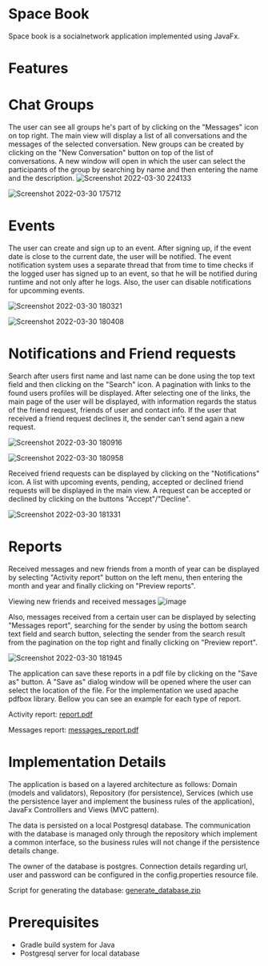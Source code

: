 # Space Book
Space book is a socialnetwork application implemented using JavaFx.

# Features
# Chat Groups
The user can see all groups he's part of by clicking on the "Messages" icon on top right. The main view will display a list of all conversations and the messages of
the selected conversation. New groups can be created by clicking on the "New Conversation" button on top of the list of conversations. A new window will open in which
the user can select the participants of the group by searching by name and then entering the name and the description.
![Screenshot 2022-03-30 224133](https://user-images.githubusercontent.com/93886764/160917600-48f5ad7a-6ea0-46dc-812d-6bc68124b022.png)

![Screenshot 2022-03-30 175712](https://user-images.githubusercontent.com/93886764/160865542-8ffc4ad8-2bd4-44f7-8c5c-b6b2072489d6.png)

# Events
The user can create and sign up to an event. After signing up, if the event date is close to the current date, the user will be notified. The event notification system
uses a separate thread that from time to time checks if the logged user has signed up to an event, so that he will be notified during runtime and not only after he
logs. Also, the user can disable notifications for upcomming events.

![Screenshot 2022-03-30 180321](https://user-images.githubusercontent.com/93886764/160867074-4b81706b-d41d-4e29-93d7-f0c742eb4200.png)

![Screenshot 2022-03-30 180408](https://user-images.githubusercontent.com/93886764/160867266-011a919b-6b18-4efa-bbce-709097e2b521.png)

# Notifications and Friend requests
Search after users first name and last name can be done using the top text field and then clicking on the "Search" icon. A pagination with links to the found users 
profiles will be displayed. After selecting one of the links, the main page of the user will be displayed, with information regards the status of the friend request,
friends of user and contact info. If the user that received a friend request declines it, the sender can't send again a new request.

![Screenshot 2022-03-30 180916](https://user-images.githubusercontent.com/93886764/160868624-d01f2745-9136-4565-84b8-7490a68f5617.png)

![Screenshot 2022-03-30 180958](https://user-images.githubusercontent.com/93886764/160868767-bf4d7d2b-cdcd-4470-b8aa-c92398e52217.png)

Received friend requests can be displayed by clicking on the "Notifications" icon. A list with upcoming events, pending, accepted or declined friend requests will be 
displayed in the main view. A request can be accepted or declined by clicking on the buttons "Accept"/"Decline".

![Screenshot 2022-03-30 181331](https://user-images.githubusercontent.com/93886764/160869597-50e9b94b-e7ef-4957-8919-048e4c086b3e.png)

# Reports
Received messages and new friends from a month of year can be displayed by selecting "Activity report" button on the left menu, then entering the month and year and
finally clicking on "Preview reports".

Viewing new friends and received messages
![image](https://user-images.githubusercontent.com/93886764/160870207-daeab165-f346-4517-8baa-ec7ac6a405d0.png)

Also, messages received from a certain user can be displayed by selecting "Messages report", searching for the sender by using the bottom search text field and search
button, selecting the sender from the search result from the pagination on the top right and finally clicking on "Preview report".

![Screenshot 2022-03-30 181945](https://user-images.githubusercontent.com/93886764/160870856-9a4a099a-6c07-4b20-b85c-e80089e398b3.png)

The application can save these reports in a pdf file by clicking on the "Save as" button. A "Save as" dialog window will be opened where the user can select the 
location of the file. For the implementation we used apache pdfbox library. Bellow you can see an example for each type of report.

Activity report: 
[report.pdf](https://github.com/paul-maga-pm/space_book/files/8381803/report.pdf)

Messages report: 
[messages_report.pdf](https://github.com/paul-maga-pm/space_book/files/8381827/messages_report.pdf)

# Implementation Details
The application is based on a layered architecture as follows: Domain (models and validators), Repository (for persistence), Services (which use the persistence layer 
and implement the business rules of the application), JavaFx Controlllers and Views (MVC pattern).

The data is persisted on a local Postgresql database. The communication with the database is managed only through the repository which implement a common interface,
so the business rules will not change if the persistence details change.

The owner of the database is postgres. Connection details regarding url, user and password can be configured in the config.properties resource file.

Script for generating the database:
[generate_database.zip](https://github.com/paul-maga-pm/space_book/files/8381964/generate_database.zip)

# Prerequisites
- Gradle build system for Java
- Postgresql server for local database
